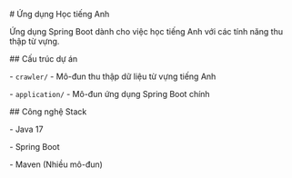 \# Ứng dụng Học tiếng Anh



Ứng dụng Spring Boot dành cho việc học tiếng Anh với các tính năng thu thập từ vựng.



\## Cấu trúc dự án



\- `crawler/` - Mô-đun thu thập dữ liệu từ vựng tiếng Anh

\- `application/` - Mô-đun ứng dụng Spring Boot chính



\## Công nghệ Stack



\- Java 17

\- Spring Boot

\- Maven (Nhiều mô-đun)

